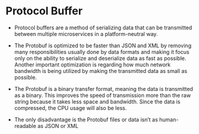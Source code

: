 # Protocol Buffer

* Protocol buffers are a method of serializing data that can be transmitted between multiple microservices in a platform-neutral way.

* The Protobuf is optimized to be faster than JSON and XML by removing many responsibilities usually done by data formats and making it focus only on the ability to serialize and deserialize data as fast as possible. Another important optimization is regarding how much network bandwidth is being utilized by making the transmitted data as small as possible.

* The Protobuf is a binary transfer format, meaning the data is transmitted as a binary. This improves the speed of transmission more than the raw string because it takes less space and bandwidth. Since the data is compressed, the CPU usage will also be less.

* The only disadvantage is the Protobuf files or data isn’t as human-readable as JSON or XML

